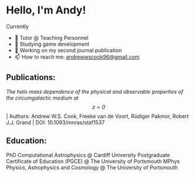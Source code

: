 # Hello, I'm Andy!

Currently
- 🔭 Tutor @ Teaching Personnel
- 🌱 Studying game development
- 🤔 Working on my second journal publication
- 📫 How to reach me: andrewwscook96@gmail.com

## Publications:
_The halo mass dependence of the physical and observable properties of the circumgalactic medium at $$z=0$$_ | Authors: Andrew W.S. Cook, Freeke van de Voort, Rüdiger Pakmor, Robert J.J. Grand | DOI: 10.1093/mnras/staf1537

## Education:

PhD Computational Astrophysics @ Cardiff University
Postgraduate Certificate of Education (PGCE) @ The University of Portsmouth
MPhys Physics, Astrophysics and Cosmology @ The University of Portsmouth
